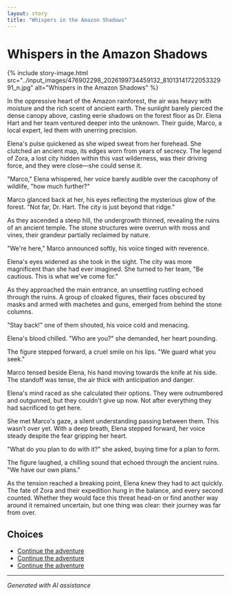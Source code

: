 ```yaml
---
layout: story
title: "Whispers in the Amazon Shadows"
---
```


# Whispers in the Amazon Shadows

{% include story-image.html src="../input_images/476902298_2026199734459132_8101314172205332991_n.jpg" alt="Whispers in the Amazon Shadows" %}

In the oppressive heart of the Amazon rainforest, the air was heavy with moisture and the rich scent of ancient earth. The sunlight barely pierced the dense canopy above, casting eerie shadows on the forest floor as Dr. Elena Hart and her team ventured deeper into the unknown. Their guide, Marco, a local expert, led them with unerring precision.

Elena's pulse quickened as she wiped sweat from her forehead. She clutched an ancient map, its edges worn from years of secrecy. The legend of Zora, a lost city hidden within this vast wilderness, was their driving force, and they were close—she could sense it.

"Marco," Elena whispered, her voice barely audible over the cacophony of wildlife, "how much further?"

Marco glanced back at her, his eyes reflecting the mysterious glow of the forest. "Not far, Dr. Hart. The city is just beyond that ridge."

As they ascended a steep hill, the undergrowth thinned, revealing the ruins of an ancient temple. The stone structures were overrun with moss and vines, their grandeur partially reclaimed by nature.

"We're here," Marco announced softly, his voice tinged with reverence.

Elena's eyes widened as she took in the sight. The city was more magnificent than she had ever imagined. She turned to her team, "Be cautious. This is what we've come for."

As they approached the main entrance, an unsettling rustling echoed through the ruins. A group of cloaked figures, their faces obscured by masks and armed with machetes and guns, emerged from behind the stone columns.

"Stay back!" one of them shouted, his voice cold and menacing.

Elena's blood chilled. "Who are you?" she demanded, her heart pounding.

The figure stepped forward, a cruel smile on his lips. "We guard what you seek."

Marco tensed beside Elena, his hand moving towards the knife at his side. The standoff was tense, the air thick with anticipation and danger.

Elena's mind raced as she calculated their options. They were outnumbered and outgunned, but they couldn't give up now. Not after everything they had sacrificed to get here.

She met Marco's gaze, a silent understanding passing between them. This wasn’t over yet. With a deep breath, Elena stepped forward, her voice steady despite the fear gripping her heart.

"What do you plan to do with it?" she asked, buying time for a plan to form.

The figure laughed, a chilling sound that echoed through the ancient ruins. "We have our own plans."

As the tension reached a breaking point, Elena knew they had to act quickly. The fate of Zora and their expedition hung in the balance, and every second counted. Whether they would face this threat head-on or find another way around it remained uncertain, but one thing was clear: their journey was far from over.


## Choices

* [Continue the adventure](./20221014_134512)
* [Continue the adventure](./20221113_161248)
* [Continue the adventure](./463314582_8751461421614883_6093502764820900015_n)


---
*Generated with AI assistance*
